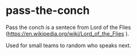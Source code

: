 # pass-the-conch
Pass the conch is a sentece from Lord of the Flies (https://en.wikipedia.org/wiki/Lord_of_the_Flies ).

Used for small teams to random who speaks next.
